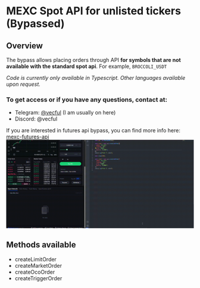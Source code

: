 # MEXC Spot API for unlisted tickers (Bypassed)

## Overview
The bypass allows placing orders through API **for symbols that are not available with the standard spot api**. For example, `BROCCOLI_USDT`

*Code is currently only available in Typescript. Other languages available upon request.*

### To get access or if you have any questions, contact at:

* Telegram: [@vecful](https://t.me/vecful) (I am usually on here)
* Discord: @vecful

If you are interested in futures api bypass, you can find more info here: [mexc-futures-api](https://github.com/vecful/mexc-futures-api) 
![assets/demo.gif](assets/demo.gif)

## Methods available

* createLimitOrder
* createMarketOrder
* createOcoOrder
* createTriggerOrder
